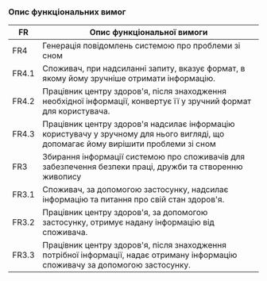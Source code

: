 ### Опис функціональних вимог
| FR  | Опис функціональної вимоги |
| --- | ---------------------------- |
| FR4  | Генерація повідомлень системою про проблеми зі сном |
| FR4.1 | Споживач, при надсиланні запиту, вказує формат, в якому йому зручніше отримати інформацію. |
| FR4.2 | Працівник центру здоров'я, після знаходження необхідної інформації, конвертує її у зручний формат для користувача. |
| FR4.3 | Працівник центру здоров'я надсилає інформацію користувачу у зручному для нього вигляді, що допомагає йому вирішити проблеми зі сном |
| FR3  | Збирання інформації системою про споживачів для забезпечення безпеки праці, дружби та створенню живопису |
| FR3.1 | Споживач, за допомогою застосунку, надсилає інформацію та питання про свій стан здоров'я. |
| FR3.2 | Працівник центру здоров'я, за допомогою застосунку, отримує надану інформацію від споживача.  |
| FR3.3 | Працівник центру здоров'я, після знаходження потрібної інформації, надає отриману інформацію споживачу за допомогою застосунку. |

